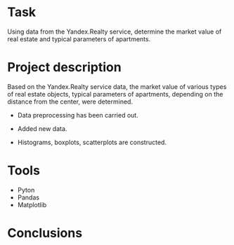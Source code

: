 # Task
Using data from the Yandex.Realty service, determine the market value of real estate and typical parameters of apartments.

# Project description
Based on the Yandex.Realty service data, the market value of various types of real estate objects, typical parameters of apartments, depending on the distance from the center, were determined. 

- Data preprocessing has been carried out. 

- Added new data. 

- Histograms, boxplots, scatterplots are constructed.

# Tools
- Pyton
- Pandas
- Matplotlib

# Сonclusions
